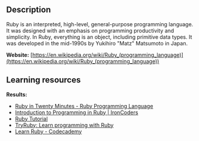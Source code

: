 ## Description
Ruby is an interpreted, high-level, general-purpose programming language. It was designed with an emphasis on programming productivity and simplicity. In Ruby, everything is an object, including primitive data types. It was developed in the mid-1990s by Yukihiro "Matz" Matsumoto in Japan.

**Website:** [https://en.wikipedia.org/wiki/Ruby_(programming_language)](https://en.wikipedia.org/wiki/Ruby_(programming_language))

## Learning resources
**Results:**

* [Ruby in Twenty Minutes - Ruby Programming Language](https://www.ruby-lang.org/en/documentation/quickstart/)
* [Introduction to Programming in Ruby | IronCoders](https://ironcoders.com/learn/ruby)
* [Ruby Tutorial](https://www.tutorialspoint.com/ruby/index.htm)
* [TryRuby: Learn programming with Ruby](https://try.ruby-lang.org/)
* [Learn Ruby - Codecademy](https://www.codecademy.com/learn/learn-ruby)


